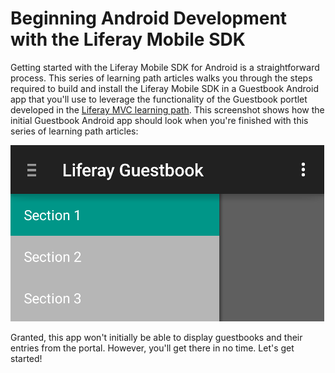 # Beginning Android Development with the Liferay Mobile SDK

Getting started with the Liferay Mobile SDK for Android is a straightforward
process. This series of learning path articles walks you through the steps
required to build and install the Liferay Mobile SDK in a Guestbook Android app
that you'll use to leverage the functionality of the Guestbook portlet developed
in the
[Liferay MVC learning path](/learning-paths/-/knowledge_base/6-2/beginning-liferay-development).
This screenshot shows how the initial Guestbook Android app should look when
you're finished with this series of learning path articles: 

![Figure 1: Your initial Android Guestbook app should look something like this after you create it.](../../images/android-guestbook-first-run.png)

Granted, this app won't initially be able to display guestbooks and their
entries from the portal. However, you'll get there in no time. Let's get
started!
